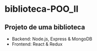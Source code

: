 # biblioteca-POO_II
## Projeto de uma biblioteca 
- Backend: Node.js, Express & MongoDB
- Frontend: React & Redux 